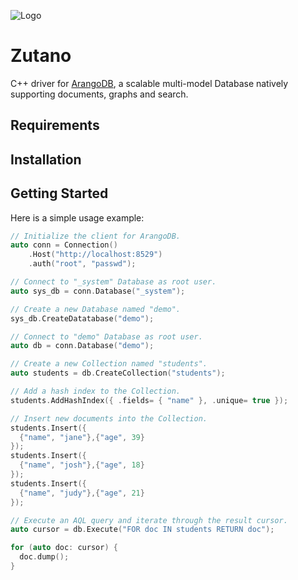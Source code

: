 ![Logo](https://www.arangodb.com/wp-content/uploads/2022/06/ArangoDB-dark-logo-2022.png)

# Zutano

C++ driver for [ArangoDB](https://www.arangodb.com), a scalable multi-model
Database natively supporting documents, graphs and search.

## Requirements

## Installation

## Getting Started

Here is a simple usage example:

```cpp
// Initialize the client for ArangoDB.
auto conn = Connection()
	.Host("http://localhost:8529")
	.auth("root", "passwd");

// Connect to "_system" Database as root user.
auto sys_db = conn.Database("_system");

// Create a new Database named "demo".
sys_db.CreateDatatabase("demo");

// Connect to "demo" Database as root user.
auto db = conn.Database("demo");

// Create a new Collection named "students".
auto students = db.CreateCollection("students");

// Add a hash index to the Collection.
students.AddHashIndex({ .fields= { "name" }, .unique= true });

// Insert new documents into the Collection.
students.Insert({
  {"name", "jane"},{"age", 39}
});
students.Insert({
  {"name", "josh"},{"age", 18}
});
students.Insert({
  {"name", "judy"},{"age", 21}
});

// Execute an AQL query and iterate through the result cursor.
auto cursor = db.Execute("FOR doc IN students RETURN doc");

for (auto doc: cursor) {
  doc.dump();
}
```

